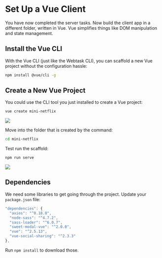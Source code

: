 # Set Up a Vue Client

You have now completed the server tasks.  Now build the client app in a different folder, written in Vue. Vue simplifies things like DOM manipulation and state management.


## Install the Vue CLI

With the Vue CLI (just like the Webtask CLI), you can scaffold a new Vue project without the configuration hassle:

```bash
npm install @vue/cli -g
```

## Create a New Vue Project

You could use the CLI tool you just installed to create a Vue project:

```bash
vue create mini-netflix
```

![](https://d2mxuefqeaa7sj.cloudfront.net/s_C4E0BB4A3CA481FA22D9AA6239D953F2B1D94D00408DB28F7AB567E3C6C4DB1A_1521569426688_Screen+Shot+2018-03-19+at+12.16.20+PM.png)


Move into the folder that is created by the command:

```bash
cd mini-netflix
```

Test run the scaffold:

```bash
npm run serve
```

![](https://d2mxuefqeaa7sj.cloudfront.net/s_C4E0BB4A3CA481FA22D9AA6239D953F2B1D94D00408DB28F7AB567E3C6C4DB1A_1521569882249_Screen+Shot+2018-03-20+at+7.17.15+PM.png)

## Dependencies

We need some libraries to get going through the project. Update your `package.json` file:

```js
"dependencies": {
  "axios": "^0.18.0",
  "node-sass": "^4.7.2",
  "sass-loader": "^6.0.7",
  "sweet-modal-vue": "^2.0.0",
  "vue": "^2.5.13",
  "vue-social-sharing": "^2.3.3"
},
```

Run `npm install` to download those.